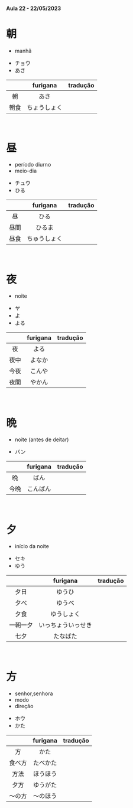 #### Aula 22 - 22/05/2023


# 朝
- manhã

<ul><li>チョウ</li><li>あさ</li></ul>

|  | furigana | tradução |
|:---:|:---:|:---:|
| 朝 | あさ |  |
| 朝食 | ちょうしょく |  |

<br>


# 昼
<ul><li>período diurno</li><li>meio-dia</li></ul>

<ul><li>チュウ</li><li>ひる</li></ul>

|  | furigana | tradução |
|:---:|:---:|:---:|
| 昼 | ひる |  |
| 昼間 | ひるま |  |
| 昼食 | ちゅうしょく |  |

<br>


# 夜
- noite

<ul><li>ヤ</li><li>よ</li><li>よる</li></ul>

|  | furigana | tradução |
|:---:|:---:|:---:|
| 夜 | よる |  |
| 夜中 | よなか |  |
| 今夜 | こんや |  |
| 夜間 | やかん |  |

<br>


# 晩
- noite (antes de deitar)

- バン

|  | furigana | tradução |
|:---:|:---:|:---:|
| 晩 | ばん |  |
| 今晩 | こんばん |  |

<br>


# 夕
- início da noite

<ul><li>セキ</li><li>ゆう</li></ul>

|  | furigana | tradução |
|:---:|:---:|:---:|
| 夕日 | ゆうひ |  |
| 夕べ | ゆうべ |  |
| 夕食 | ゆうしょく |  |
| 一朝一夕 | いっちょういっせき |  |
| 七夕 | たなばた |  |

<br>


# 方
<ul><li>senhor,senhora</li><li>modo</li><li>direção</li></ul>

<ul><li>ホウ</li><li>かた</li></ul>

|  | furigana | tradução |
|:---:|:---:|:---:|
| 方 | かた |  |
| 食べ方 | たべかた |  |
| 方法 | ほうほう |  |
| 夕方 | ゆうがた |  |
| 〜の方 | 〜のほう |  |